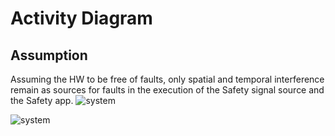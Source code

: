 # Activity Diagram
## Assumption
Assuming the HW to be free of faults, only spatial and temporal interference remain as sources for faults in the execution of the Safety signal source and the Safety app.
![system](http://www.plantuml.com/plantuml/proxy?cache=no&src=https://raw.githubusercontent.com/Jochen-Kall/wg-automotive/master/Safety_demo_analysis/Safety_demo_analysis.puml)

![system](http://www.plantuml.com/plantuml/proxy?cache=no&src=https://raw.githubusercontent.com/Jochen-Kall/wg-automotive/master/Safety_demo_analysis/Determine_Safety_status.puml)